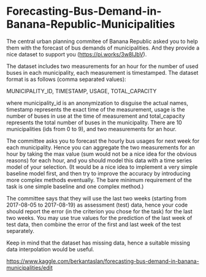 # Forecasting-Bus-Demand-in-Banana-Republic-Municipalities

The central urban planning commitee of Banana Republic asked you to help them with the forecast of bus demands of municipalities. And they provide a nice dataset to support you (https://pi.works/3w8IJbV). 

The dataset includes two measurements for an hour for the number of used buses in each municipality, each measurement is timestamped. The dataset format is as follows (comma separated values):

MUNICIPALITY_ID, TIMESTAMP, USAGE, TOTAL_CAPACITY

where municipality_id is an anonymization to disguise the actual names, timestamp represents the exact time of the measurement, usage is the number of buses in use at the time of measurement and total_capacity represents the total number of buses in the municipality. There are 10 municipalities (ids from 0 to 9), and two measurements for an hour.

The committee asks you to forecast the hourly bus usages for next week for each municipality. Hence you can aggregate the two measurements for an hour by taking the max value (sum would not be a nice idea for the obvious reasons) for each hour, and you should model this data with a time series model of your selection. (It would be a nice idea to implement a very simple baseline model first, and then try to improve the accuracy by introducing more complex methods eventually. The bare minimum requirement of the task is one simple baseline and one complex method.)

The committee says that they will use the last two weeks (starting from 2017-08-05 to 2017-08-19) as assessment (test) data, hence your code should report the error (in the criterion you chose for the task) for the last two weeks. You may use true values for the prediction of the last week of test data, then combine the error of the first and last week of the test separately.

Keep in mind that the dataset has missing data, hence a suitable missing data interpolation would be useful.


https://www.kaggle.com/berkantaslan/forecasting-bus-demand-in-banana-municipalities/edit
